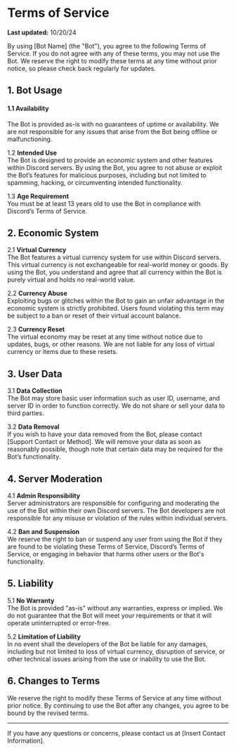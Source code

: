 # Terms of Service 

**Last updated:** 10/20/24

By using [Bot Name] (the "Bot"), you agree to the following Terms of Service. If you do not agree with any of these terms, you may not use the Bot. We reserve the right to modify these terms at any time without prior notice, so please check back regularly for updates.

## 1. Bot Usage

#### 1.1 **Availability**  
The Bot is provided as-is with no guarantees of uptime or availability. We are not responsible for any issues that arise from the Bot being offline or malfunctioning.

1.2 **Intended Use**  
The Bot is designed to provide an economic system and other features within Discord servers. By using the Bot, you agree to not abuse or exploit the Bot’s features for malicious purposes, including but not limited to spamming, hacking, or circumventing intended functionality.

1.3 **Age Requirement**  
You must be at least 13 years old to use the Bot in compliance with Discord’s Terms of Service.

## 2. Economic System

2.1 **Virtual Currency**  
The Bot features a virtual currency system for use within Discord servers. This virtual currency is not exchangeable for real-world money or goods. By using the Bot, you understand and agree that all currency within the Bot is purely virtual and holds no real-world value.

2.2 **Currency Abuse**  
Exploiting bugs or glitches within the Bot to gain an unfair advantage in the economic system is strictly prohibited. Users found violating this term may be subject to a ban or reset of their virtual account balance.

2.3 **Currency Reset**  
The virtual economy may be reset at any time without notice due to updates, bugs, or other reasons. We are not liable for any loss of virtual currency or items due to these resets.

## 3. User Data

3.1 **Data Collection**  
The Bot may store basic user information such as user ID, username, and server ID in order to function correctly. We do not share or sell your data to third parties.

3.2 **Data Removal**  
If you wish to have your data removed from the Bot, please contact [Support Contact or Method]. We will remove your data as soon as reasonably possible, though note that certain data may be required for the Bot’s functionality.

## 4. Server Moderation

4.1 **Admin Responsibility**  
Server administrators are responsible for configuring and moderating the use of the Bot within their own Discord servers. The Bot developers are not responsible for any misuse or violation of the rules within individual servers.

4.2 **Ban and Suspension**  
We reserve the right to ban or suspend any user from using the Bot if they are found to be violating these Terms of Service, Discord’s Terms of Service, or engaging in behavior that harms other users or the Bot's functionality.

## 5. Liability

5.1 **No Warranty**  
The Bot is provided "as-is" without any warranties, express or implied. We do not guarantee that the Bot will meet your requirements or that it will operate uninterrupted or error-free.

5.2 **Limitation of Liability**  
In no event shall the developers of the Bot be liable for any damages, including but not limited to loss of virtual currency, disruption of service, or other technical issues arising from the use or inability to use the Bot.

## 6. Changes to Terms

We reserve the right to modify these Terms of Service at any time without prior notice. By continuing to use the Bot after any changes, you agree to be bound by the revised terms.

---

If you have any questions or concerns, please contact us at [Insert Contact Information].
